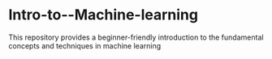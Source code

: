 # Intro-to--Machine-learning
This repository provides a beginner-friendly introduction to the fundamental concepts and techniques in machine learning
